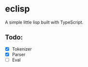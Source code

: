 # eclisp

A simple little lisp built with TypeScript.

## Todo:

-   [x] Tokenizer
-   [x] Parser
-   [ ] Eval
